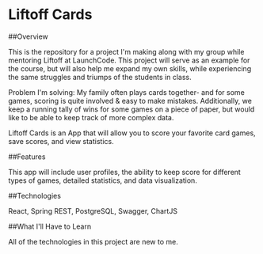# Liftoff Cards

##Overview

This is the repository for a project I'm making along with my group while mentoring Liftoff at LaunchCode. This project will serve as an example for the course, but will also help me expand my own skills, while experiencing the same struggles and triumps of the students in class.

Problem I'm solving: My family often plays cards together- and for some games, scoring is quite involved & easy to make mistakes. Additionally, we keep a running tally of wins for some games on a piece of paper, but would like to be able to keep track of more complex data.

Liftoff Cards is an App that will allow you to score your favorite card games, save scores, and view statistics.

##Features

This app will include user profiles, the ability to keep score for different types of games, detailed statistics, and data visualization.

##Technologies

React, Spring REST, PostgreSQL, Swagger, ChartJS

##What I'll Have to Learn

All of the technologies in this project are new to me.
